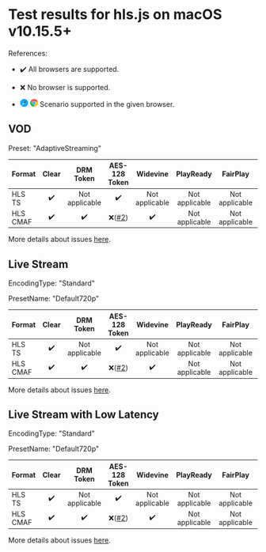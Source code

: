 # Test results for hls.js on macOS v10.15.5+

References:

- ✔️ All browsers are supported.

- ❌ No browser is supported.

- ![safari](../../icons/safari.png) ![chrome](../../icons/chrome.png) Scenario supported in the given browser.

## VOD

Preset: "AdaptiveStreaming"

| Format | Clear | DRM Token | AES-128 Token | Widevine | PlayReady | FairPlay | AES-128 | Sidecar captions |
| --------- | :---: | :---: | :----------------------------------------------------------: | :----------------------------------------------------------: | :------: | :----------------------------------------------------------: | :------: | :------: |
| HLS TS    | ✔️ | Not applicable | ✔️ | Not applicable | Not applicable | Not applicable | ✔️ | ✔️ |
| HLS CMAF  | ✔️ | ✔️ | ❌([#2](issues.md#issue-2)) | ✔️ | Not applicable | Not applicable | ❌([#2](issues.md#issue-2)) | ✔️ |

More details about issues [here](issues.md).

## Live Stream

EncodingType: "Standard"

PresetName: "Default720p"

| Format | Clear | DRM Token | AES-128 Token | Widevine | PlayReady | FairPlay | AES-128 | Live Transcription |
| --------- | :---: | :---: | :----------------------------------------------------------: | :----------------------------------------------------------: | :------: | :----------------------------------------------------------: | :------: | :------: |
| HLS TS    | ✔️ | Not applicable | ✔️ | Not applicable | Not applicable | Not applicable | ✔️ | ❌([#5](issues.md#issue-5)) |
| HLS CMAF  | ✔️ | ✔️ | ❌([#2](issues.md#issue-2)) | ✔️ | Not applicable | Not applicable | ❌([#2](issues.md#issue-2)) | ❌([#6](issues.md#issue-6)) |

More details about issues [here](issues.md).

## Live Stream with Low Latency

EncodingType: "Standard"

PresetName: "Default720p"

| Format | Clear | DRM Token | AES-128 Token | Widevine | PlayReady | FairPlay | AES-128 |
| --------- | :---: | :---: | :----------------------------------------------------------: | :----------------------------------------------------------: | :------: | :----------------------------------------------------------: | :----------------------------------------------------------: |
| HLS TS    | ✔️ | Not applicable | ✔️ | Not applicable | Not applicable | Not applicable | ✔️ |
| HLS CMAF  | ✔️ | ✔️ | ❌([#2](issues.md#issue-2)) | ✔️ | Not applicable | Not applicable | ❌([#2](issues.md#issue-2)) |

More details about issues [here](issues.md).
